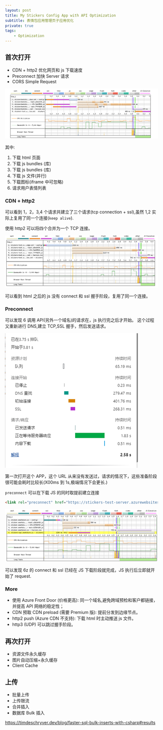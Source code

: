 ```yaml
---
layout: post
title: My Stickers Config App with API Optimization
subtitle: 表情包应用管理页子应用优化
private: true
tags:
    - Optimization
---
```


## 首次打开

-   CDN + http2 优化网页和 js 下载速度
-   Preconnect 加快 Server 请求
-   CORS Simple Request

![default waterfall for static site](/assets/img/my-stickers-config-app-with-api-optimization/waterfall-default.png)

其中:

1. 下载 html 页面
2. 下载 js bundles (库)
3. 下载 js bundles (库)
4. 下载 js 文件(并行)
5. 下载图标(iframe 中可忽略)
6. 请求用户表情列表

### CDN + http2

可以看到 1，2，3,4 个请求共建立了三个请求(tcp connection + ssl),虽然 1,2 实际上复用了同一个连接(`keep alive`).

使用 http2 可以将四个合并为一个 TCP 连接。

![http2 + cdn](/assets/img/my-stickers-config-app-with-api-optimization/waterfall-http2.png)

可以看到 html 之后的 js 没有 connect 和 ssl 握手阶段，复用了同一个连接。

### Preconnect

可以发现 6 调用 API(另外一个域名)的请求在，js 执行完之后才开始。
这个过程又重新进行 DNS,建立 TCP,SSL 握手，然后发送请求。

![https connection](/assets/img/my-stickers-config-app-with-api-optimization/first-request.png)

第一次打开这个 APP，这个 URL 从来没有发送过，请求的情况下，这些准备阶段很可能会耗时比较长(X00ms 到 1s,极端情况下会更长.)

`preconnect` 可以在下载 JS 的同时取提前建立连接

```html
<link rel="preconnect" href="https://stickers-test-server.azurewebsites.net" crossorigin />
```

![preconnect](/assets/img/my-stickers-config-app-with-api-optimization/waterfall-preconnect.png)

可以发现 6z 的 connect 和 ssl 已经在 JS 下载阶段就完成，JS 执行后立即就开始了 request.

### More

-   使用 Azure Front Door (价格更高): 同一个域名,避免跨域预检和客户都链接，并提高 API 网络的稳定性；
-   CDN 预取 CDN preload (需要 Premium 版): 提前分发到边缘节点。
-   http2 push (Azure CDN 不支持): 下载 html 时主动推送 js 文件。
-   http3 (UDP) 可以跳过握手阶段。

## 再次打开

-   资源文件永久缓存
-   图片自动压缩+永久缓存
-   Client Cache

## 上传

-   批量上传
-   上传限流
-   合并插入
-   数据库 Bulk 插入

https://timdeschryver.dev/blog/faster-sql-bulk-inserts-with-csharp#results
